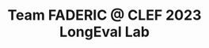 ---
title: "Team FADERIC @ CLEF 2023 LongEval Lab"
category: ["Information Retrieval"]
client: "CLEF"
technologies: ["Java", "Lucene", "Python", "LLMs"]
summary: Project winner of the LongEval Lab at CLEF 2023.
description: "This report explains and analyzes the system developed by Team FADERIC for the LongEval Lab at CLEF
2023, Task 1 - LongEval-Retrieval. The system developed is a search engine that has to retrieve documents from a corpus, composed of original files in French language and automatically translated files in English language. The produced IR system exploits the query expansion technique, such as word N-grams and synonyms, and also the use of a reranking to improve the overall performance. Evaluating the longitudinal effectiveness of the system using the multiple collections provided by CLEF, we show that the performances remain satisfactory over time"
link: "https://github.com/enricobolzonello/LongEvalRetrieval-faderic"
layout: single-project
icon: "/1f50d.svg"
---